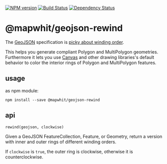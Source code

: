 [![NPM version][npm-image]][npm-url]
[![Build Status][build-image]][build-url]
[![Dependency Status][deps-image]][deps-url]

# @mapwhit/geojson-rewind

The [GeoJSON](https://tools.ietf.org/html/rfc7946) specification is [picky about winding order](https://tools.ietf.org/html/rfc7946#section-3.1.6).

This helps you generate compliant Polygon and MultiPolygon geometries. Furthermore it lets you use [Canvas](http://www.bit-101.com/blog/?p=3702) and other drawing libraries's default behavior to color the interior rings of Polygon and MultiPolygon features.

## usage

as npm module:

    npm install --save @mapwhit/geojson-rewind
## api

`rewind(geojson, clockwise)`

Given a GeoJSON FeatureCollection, Feature, or Geometry, return a version
with inner and outer rings of different winding orders.

If `clockwise` is `true`, the outer ring is clockwise, otherwise
it is counterclockwise.

[npm-image]: https://img.shields.io/npm/v/@mapwhit/geojson-rewind
[npm-url]: https://npmjs.org/package/@mapwhit/geojson-rewind

[build-url]: https://github.com/mapwhit/geojson-rewind/actions/workflows/check.yaml
[build-image]: https://img.shields.io/github/actions/workflow/status/mapwhit/geojson-rewind/check.yaml?branch=main

[deps-image]: https://img.shields.io/librariesio/release/npm/@mapwhit/geojson-rewind
[deps-url]: https://libraries.io/npm/@mapwhit%2Fgeojson-rewind
